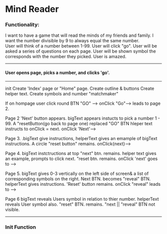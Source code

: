 # Mind Reader
### Functionality:
I want to have a game that will read the minds of my friends and family.
 I want the number divisible by 9 to always equal the same number.
 <br>
User will think of a number between 1-99.
User will click "go".
User will be asked a series of questions on each page.
User will be shown symbol the corresponds with the number they picked.
User is amazed.
___

#### User opens page, picks a number, and clicks 'go'.
___
init 
Create 'Index' page or "Home" page.
Create outline & buttons
Create helper text.
Create symbols and number "matchmaker"

If on hompage user click round BTN "GO" --> 
onClick "Go"--> leads to page 2. 

Page 2 'Next' button appears. bigText appears instucts to pick a number 1 - 99. A "resetButton(go back to page one) replaced  "GO" BTN hleper text instructs to onClick = next. onClick 'Next'-->


Page 3. .bigText give instructions, helperText gives an emample of bigText instructions. A circle "reset button" remains. onClick{next}--> 

Page 4. bigText instctructions at top "next" btn. remains. helper text gives an example, prompts to click next. "reset btn. remains. onClick 'next' goes to -->

Page 5. bigText gives 0-3 vertically on the left side of screen& a list of corresponding symbols on the right. Next BTN. becomes "reveal" BTN. helperText gives instructions. 'Reset' button remains. onClick "reveal" leads to --> 


Page 6 bigText reveals Users symbol in relation to thier number.
helperText reveals User symbol also. "reset" BTN. remains. "next || "reveal" BTN not visible.
___
### Init Function










